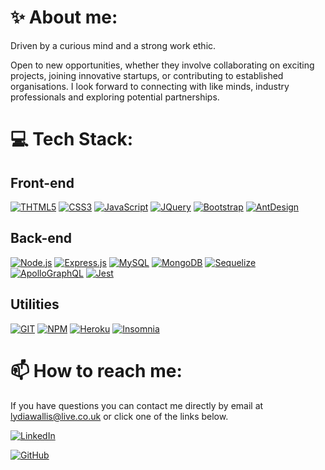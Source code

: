 

# ✨ About me: 

Driven by a curious mind and a strong work ethic.

Open to new opportunities, whether they involve collaborating on exciting projects, joining innovative startups, or contributing to established organisations. I look forward to connecting with like minds, industry professionals and exploring potential partnerships.

# 💻 Tech Stack:

## Front-end

[![THTML5](https://img.shields.io/badge/HTML5-E34F26?style=for-the-badge&logo=html5&logoColor=white)](#)
[![CSS3](	https://img.shields.io/badge/CSS3-1572B6?style=for-the-badge&logo=css3&logoColor=white)](#)
[![JavaScript](https://img.shields.io/badge/JavaScript-F7DF1E?style=for-the-badge&logo=javascript&logoColor=black)](#)
[![JQuery](	https://img.shields.io/badge/jQuery-0769AD?style=for-the-badge&logo=jquery&logoColor=white)](#)
[![Bootstrap](https://img.shields.io/badge/Bootstrap-563D7C?style=for-the-badge&logo=bootstrap&logoColor=white)](#)
[![AntDesign](https://img.shields.io/badge/-AntDesign-%230170FE?style=for-the-badge&logo=ant-design&logoColor=white)](#)

## Back-end

[![Node.js](https://img.shields.io/badge/Node.js-43853D?style=for-the-badge&logo=node.js&logoColor=white)](#)
[![Express.js](https://img.shields.io/badge/Express.js-404D59?style=for-the-badge)](#)
[![MySQL](https://img.shields.io/badge/MySQL-005C84?style=for-the-badge&logo=mysql&logoColor=white)](#)
[![MongoDB](https://img.shields.io/badge/MongoDB-4EA94B?style=for-the-badge&logo=mongodb&logoColor=white)](#)
[![Sequelize](https://img.shields.io/badge/sequelize-323330?style=for-the-badge&logo=sequelize&logoColor=blue)](#)
[![ApolloGraphQL](https://img.shields.io/badge/-ApolloGraphQL-311C87?style=for-the-badge&logo=apollo-graphql)](#)
[![Jest](	https://img.shields.io/badge/Jest-323330?style=for-the-badge&logo=Jest&logoColor=white)](#)

## Utilities

[![GIT](https://img.shields.io/badge/git-%23F05033.svg?style=for-the-badge&logo=git&logoColor=white)](#)
[![NPM](https://img.shields.io/badge/NPM-%23CB3837.svg?style=for-the-badge&logo=npm&logoColor=white)](#)
[![Heroku](https://img.shields.io/badge/Heroku-430098?style=for-the-badge&logo=heroku&logoColor=white)](#)
[![Insomnia](https://img.shields.io/badge/Insomnia-black?style=for-the-badge&logo=insomnia&logoColor=5849BE)](#)

<!--
[![Your Badge](https://img.shields.io/badge/Node.js-43853D?style=for-the-badge&logo=node.js&logoColor=white)](#)
-->

# 📫 How to reach me: 

 If you have questions you can contact me directly by email at lydiawallis@live.co.uk or click one of the links below.

[![LinkedIn](https://img.shields.io/badge/LinkedIn-0077B5?style=for-the-badge&logo=linkedin&logoColor=white)](https://www.linkedin.com/in/lydia-wallis-b1bb0590/)

[![GitHub](https://img.shields.io/badge/github-%23121011.svg?style=for-the-badge&logo=github&logoColor=white)](https://www.github.com/wolldog)


<!--

# 📊 Stats:

[![Top Langs](https://github-readme-stats.vercel.app/api/top-langs/?username=wolldog&layout=donut)](#)

![View Count](https://komarev.com/ghpvc/?username=wolldog&style=for-the-badge&logoColor=blue)
-->
